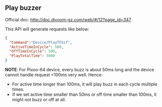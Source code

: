 ## Play buzzer

Official doc: <http://doc.divoom-gz.com/web/#/12?page_id=347>

This API will generate requests like below:
```json
{
  "Command":"Device/PlayTFGif",
  "ActiveTimeInCycle": 500,
  "OffTimeInCycle": 500,
  "PlayTotalTime": 3000
}
```

**NOTE**: For Pixoo-64 device, every buzz is about 50ms long and the device cannot handle request <100ms very well. Hence:

* For active time longer than 100ms, it will play buzz in each cycle multiple times.
* If we set active time smaller than 50ms or off time smaller than 100ms, it might not buzz or off at all.
